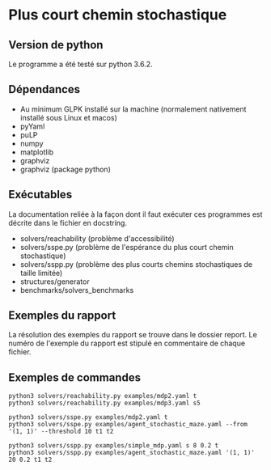 # Plus court chemin stochastique

## Version de python
Le programme a été testé sur python 3.6.2.

## Dépendances
- Au minimum GLPK installé sur la machine (normalement nativement installé sous Linux et macos)
- pyYaml
- puLP
- numpy
- matplotlib
- graphviz
- graphviz (package python)

## Exécutables
La documentation reliée à la façon dont il faut exécuter ces programmes
est décrite dans le fichier en docstring.

- solvers/reachability (problème d'accessibilité)
- solvers/sspe.py (problème de l'espérance du plus court chemin stochastique)
- solvers/sspp.py (problème des plus courts chemins stochastiques de taille limitée)
- structures/generator
- benchmarks/solvers_benchmarks

## Exemples du rapport
La résolution des exemples du rapport se trouve dans le dossier report.
Le numéro de l'exemple du rapport est stipulé en commentaire de
chaque fichier.

## Exemples de commandes
```
python3 solvers/reachability.py examples/mdp2.yaml t
python3 solvers/reachability.py examples/mdp3.yaml s5

python3 solvers/sspe.py examples/mdp2.yaml t
python3 solvers/sspe.py examples/agent_stochastic_maze.yaml --from '(1, 1)' --threshold 10 t1 t2

python3 solvers/sspp.py examples/simple_mdp.yaml s 8 0.2 t
python3 solvers/sspp.py examples/agent_stochastic_maze.yaml '(1, 1)' 20 0.2 t1 t2
```
